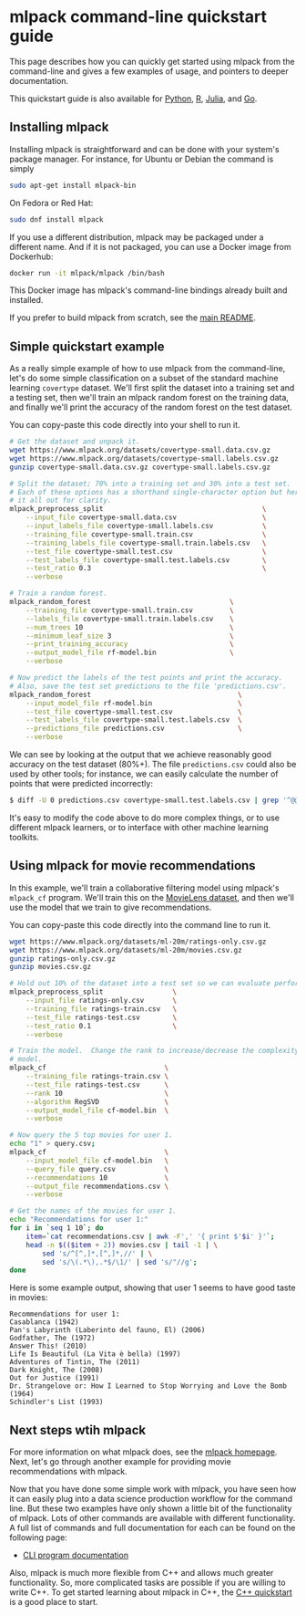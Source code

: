 # mlpack command-line quickstart guide

This page describes how you can quickly get started using mlpack from the
command-line and gives a few examples of usage, and pointers to deeper
documentation.

This quickstart guide is also available for [Python](python.md), [R](R.md),
[Julia](julia.md), and [Go](go.md).

## Installing mlpack

Installing mlpack is straightforward and can be done with your system's package
manager.  For instance, for Ubuntu or Debian the command is simply

```sh
sudo apt-get install mlpack-bin
```

On Fedora or Red Hat:

```sh
sudo dnf install mlpack
```

If you use a different distribution, mlpack may be packaged under a different
name.  And if it is not packaged, you can use a Docker image from Dockerhub:

```sh
docker run -it mlpack/mlpack /bin/bash
```

This Docker image has mlpack's command-line bindings already built and
installed.

If you prefer to build mlpack from scratch, see the
[main README](../../README.md).

## Simple quickstart example

As a really simple example of how to use mlpack from the command-line, let's do
some simple classification on a subset of the standard machine learning
`covertype` dataset.  We'll first split the dataset into a training set and a
testing set, then we'll train an mlpack random forest on the training data, and
finally we'll print the accuracy of the random forest on the test dataset.

You can copy-paste this code directly into your shell to run it.

```sh
# Get the dataset and unpack it.
wget https://www.mlpack.org/datasets/covertype-small.data.csv.gz
wget https://www.mlpack.org/datasets/covertype-small.labels.csv.gz
gunzip covertype-small.data.csv.gz covertype-small.labels.csv.gz

# Split the dataset; 70% into a training set and 30% into a test set.
# Each of these options has a shorthand single-character option but here we type
# it all out for clarity.
mlpack_preprocess_split                                       \
    --input_file covertype-small.data.csv                     \
    --input_labels_file covertype-small.labels.csv            \
    --training_file covertype-small.train.csv                 \
    --training_labels_file covertype-small.train.labels.csv   \
    --test_file covertype-small.test.csv                      \
    --test_labels_file covertype-small.test.labels.csv        \
    --test_ratio 0.3                                          \
    --verbose

# Train a random forest.
mlpack_random_forest                                  \
    --training_file covertype-small.train.csv         \
    --labels_file covertype-small.train.labels.csv    \
    --num_trees 10                                    \
    --minimum_leaf_size 3                             \
    --print_training_accuracy                         \
    --output_model_file rf-model.bin                  \
    --verbose

# Now predict the labels of the test points and print the accuracy.
# Also, save the test set predictions to the file 'predictions.csv'.
mlpack_random_forest                                    \
    --input_model_file rf-model.bin                     \
    --test_file covertype-small.test.csv                \
    --test_labels_file covertype-small.test.labels.csv  \
    --predictions_file predictions.csv                  \
    --verbose
```

We can see by looking at the output that we achieve reasonably good accuracy on
the test dataset (80%+).  The file `predictions.csv` could also be used by
other tools; for instance, we can easily calculate the number of points that
were predicted incorrectly:

```sh
$ diff -U 0 predictions.csv covertype-small.test.labels.csv | grep '^@@' | wc -l
```

It's easy to modify the code above to do more complex things, or to use
different mlpack learners, or to interface with other machine learning toolkits.

## Using mlpack for movie recommendations

In this example, we'll train a collaborative filtering model using mlpack's
`mlpack_cf` program.  We'll train this on the
[MovieLens dataset](https://grouplens.org/datasets/movielens/), and then we'll
use the model that we train to give recommendations.

You can copy-paste this code directly into the command line to run it.

```sh
wget https://www.mlpack.org/datasets/ml-20m/ratings-only.csv.gz
wget https://www.mlpack.org/datasets/ml-20m/movies.csv.gz
gunzip ratings-only.csv.gz
gunzip movies.csv.gz

# Hold out 10% of the dataset into a test set so we can evaluate performance.
mlpack_preprocess_split                 \
    --input_file ratings-only.csv       \
    --training_file ratings-train.csv   \
    --test_file ratings-test.csv        \
    --test_ratio 0.1                    \
    --verbose

# Train the model.  Change the rank to increase/decrease the complexity of the
# model.
mlpack_cf                             \
    --training_file ratings-train.csv \
    --test_file ratings-test.csv      \
    --rank 10                         \
    --algorithm RegSVD                \
    --output_model_file cf-model.bin  \
    --verbose

# Now query the 5 top movies for user 1.
echo "1" > query.csv;
mlpack_cf                             \
    --input_model_file cf-model.bin   \
    --query_file query.csv            \
    --recommendations 10              \
    --output_file recommendations.csv \
    --verbose

# Get the names of the movies for user 1.
echo "Recommendations for user 1:"
for i in `seq 1 10`; do
    item=`cat recommendations.csv | awk -F',' '{ print $'$i' }'`;
    head -n $(($item + 2)) movies.csv | tail -1 | \
        sed 's/^[^,]*,[^,]*,//' | \
        sed 's/\(.*\),.*$/\1/' | sed 's/"//g';
done
```

Here is some example output, showing that user 1 seems to have good taste in
movies:

```
Recommendations for user 1:
Casablanca (1942)
Pan's Labyrinth (Laberinto del fauno, El) (2006)
Godfather, The (1972)
Answer This! (2010)
Life Is Beautiful (La Vita è bella) (1997)
Adventures of Tintin, The (2011)
Dark Knight, The (2008)
Out for Justice (1991)
Dr. Strangelove or: How I Learned to Stop Worrying and Love the Bomb (1964)
Schindler's List (1993)
```
## Next steps wtih mlpack

For more information on what mlpack does, see the [mlpack
homepage](https://www.mlpack.org).  Next, let's go through another example for
providing movie recommendations with mlpack.

Now that you have done some simple work with mlpack, you have seen how it can
easily plug into a data science production workflow for the command line.  But
these two examples have only shown a little bit of the functionality of mlpack.
Lots of other commands are available with different functionality.  A full list
of commands and full documentation for each can be found on the following page:

 - [CLI program documentation](https://www.mlpack.org/doc/stable/cli_documentation.html)

Also, mlpack is much more flexible from C++ and allows much greater
functionality.  So, more complicated tasks are possible if you are willing to
write C++.  To get started learning about mlpack in C++, the [C++ quickstart]( )
is a good place to start.
